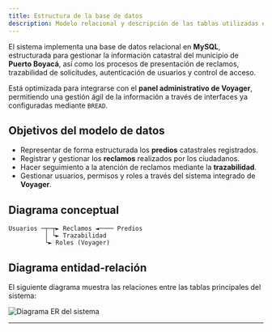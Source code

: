 ```yaml
---
title: Estructura de la base de datos
description: Modelo relacional y descripción de las tablas utilizadas en el sistema.
---
```


El sistema implementa una base de datos relacional en **MySQL**, estructurada para gestionar la información catastral del municipio de **Puerto Boyacá**, así como los procesos de presentación de reclamos, trazabilidad de solicitudes, autenticación de usuarios y control de acceso.

Está optimizada para integrarse con el **panel administrativo de Voyager**, permitiendo una gestión ágil de la información a través de interfaces ya configuradas mediante `BREAD`.

## Objetivos del modelo de datos

- Representar de forma estructurada los **predios** catastrales registrados.
- Registrar y gestionar los **reclamos** realizados por los ciudadanos.
- Hacer seguimiento a la atención de reclamos mediante la **trazabilidad**.
- Gestionar usuarios, permisos y roles a través del sistema integrado de **Voyager**.

## Diagrama conceptual

```text
Usuarios ─┬─┬► Reclamos ◄──── Predios
          │ └► Trazabilidad
          └► Roles (Voyager)
```

## Diagrama entidad-relación

El siguiente diagrama muestra las relaciones entre las tablas principales del sistema:

![Diagrama ER del sistema](/images/diagrama-er.png)

---
